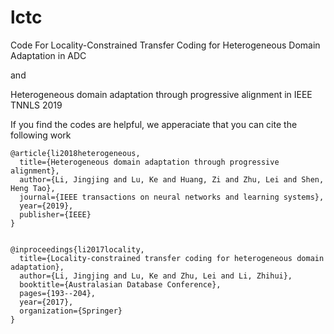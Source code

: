 # lctc

Code For Locality-Constrained Transfer Coding for Heterogeneous Domain Adaptation in ADC

and

Heterogeneous domain adaptation through progressive alignment in IEEE TNNLS 2019

If you find the codes are helpful, we apperaciate that you can cite the following work

    @article{li2018heterogeneous,
      title={Heterogeneous domain adaptation through progressive alignment},
      author={Li, Jingjing and Lu, Ke and Huang, Zi and Zhu, Lei and Shen, Heng Tao},
      journal={IEEE transactions on neural networks and learning systems},
      year={2019},
      publisher={IEEE}
    }
    
    
    @inproceedings{li2017locality,
      title={Locality-constrained transfer coding for heterogeneous domain adaptation},
      author={Li, Jingjing and Lu, Ke and Zhu, Lei and Li, Zhihui},
      booktitle={Australasian Database Conference},
      pages={193--204},
      year={2017},
      organization={Springer}
    }
    
